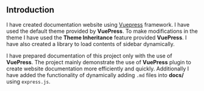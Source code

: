 ## Introduction

I have created documentation website using [Vuepress](https://vuepress.vuejs.org/) framework. I have used the default theme provided by **VuePress**. To make modifications in the theme I have used the **Theme Inheritance** feature provided **VuePress**. I have also created a library to load contents of sidebar dynamically.

I have prepared documentation of this project only with the use of **VuePress**. The project mainly demonstrate the use of **VuePress** plugin to create website documentation more efficiently and quickly. Additionally I have added the functionality of dynamically adding `.md` files into **docs/** using `express.js`.